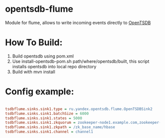 opentsdb-flume
=======

Module for flume, allows to write incoming events
directly to [OpenTSDB](http://opentsdb.net)

How To Build:
============

1. Build opentsdb using pom.xml
2. Use install-opentsdb-pom.sh path/where/opentsdb/built, this script installs
opentsdb into local repo directory
3. Build with mvn install

Config example:
============
```ini

tsdbflume.sinks.sink1.type = ru.yandex.opentsdb.flume.OpenTSDBSink2
tsdbflume.sinks.sink1.batchSize = 6000
tsdbflume.sinks.sink1.states = 5000
tsdbflume.sinks.sink1.zkquorum = zookeeper-node1.example.com,zookeeper-node2.example.com,zookeeper-node3.example.com
tsdbflume.sinks.sink1.zkpath = /zk_base_name/hbase
tsdbflume.sinks.sink1.channel = channel1

```